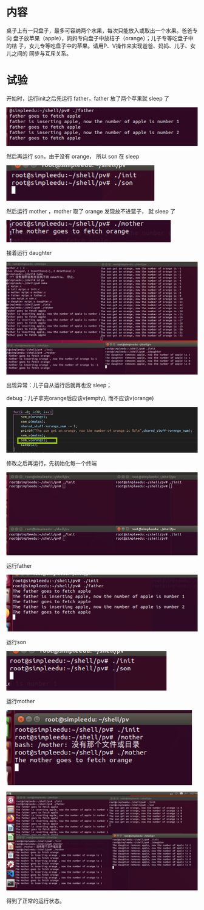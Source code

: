# 内容

桌子上有一只盘子，最多可容纳两个水果，每次只能放入或取出一个水果。爸爸专向
盘子放苹果（apple），妈妈专向盘子中放桔子（orange）；儿子专等吃盘子中的桔
子，女儿专等吃盘子中的苹果。请用P、V操作来实现爸爸、妈妈、儿子、女儿之间的
同步与互斥关系。 

# 试验

开始时，运行init之后先运行 father，father 放了两个苹果就 sleep 了

![image-20201101135650312](../images/image-20201101135650312.png)

然后再运行 son，由于没有 orange， 所以 son 在 sleep

![image-20201101135756114](../images/image-20201101135756114.png)

然后运行 mother ，mother 取了 orange 发现放不进篮子， 就 sleep 了

![image-20201101135915135](../images/image-20201101135915135.png)

接着运行 daughter 

![image-20201101140036402](../images/image-20201101140036402.png)

出现异常：儿子自从运行后就再也没 sleep；

debug：儿子拿完orange后应该v(empty), 而不应该v(orange)

![image-20201101140216882](../images/image-20201101140216882.png)

修改之后再运行，先初始化每一个终端

![image-20201101141850974](../images/image-20201101141850974.png)

运行father

![image-20201101141931368](../images/image-20201101141931368.png)

运行son



![image-20201101141953408](../images/image-20201101141953408.png)

运行mother

![image-20201101142109032](../images/image-20201101142109032.png)



![image-20201101142150453](../images/image-20201101142150453.png)



得到了正常的运行状态。